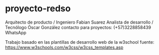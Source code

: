 # proyecto-redso

Arquitecto de producto / Ingeniero Fabian Suarez
Analista de desarrollo / Tecnólogo Óscar González
contacto para proyectos: (+57)3228858439 WhatsApp

Trabajo basado en las plantillas de desarrollo web de la w3school
fuente: https://www.w3schools.com/w3css/w3css_templates.asp
